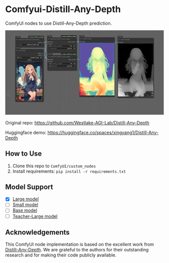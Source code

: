 # Comfyui-Distill-Any-Depth

ComfyUI nodes to use Distill-Any-Depth prediction.

![](./example_workflows/workflow.png)

Original repo: https://github.com/Westlake-AGI-Lab/Distill-Any-Depth

Huggingface demo: https://huggingface.co/spaces/xingyang1/Distill-Any-Depth

## How to Use

1. Clone this repo to `ComfyUI/custom_nodes` 
2. Install requirements: `pip install -r requirements.txt`

## Model Support

- [x] [Large model](https://huggingface.co/xingyang1/Distill-Any-Depth/tree/main/large)
- [ ] [Small model](https://huggingface.co/xingyang1/Distill-Any-Depth/tree/main/small)
- [ ] [Base model](https://huggingface.co/xingyang1/Distill-Any-Depth/tree/main/base)
- [ ] [Teacher-Large model](https://huggingface.co/xingyang1/Distill-Any-Depth/tree/main/Distill-Any-Depth-Dav2-Teacher-Large-2w-iter)

## Acknowledgements

This ComfyUI node implementation is based on the excellent work from [Distill-Any-Depth](https://github.com/Westlake-AGI-Lab/Distill-Any-Depth). We are grateful to the authors for their outstanding research and for making their code publicly available.
